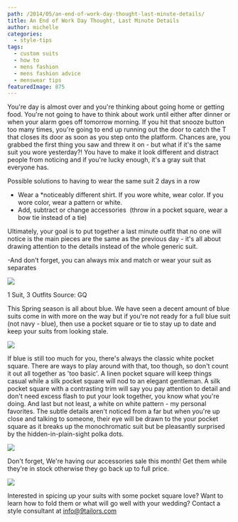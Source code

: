 ```yaml
---
path: /2014/05/an-end-of-work-day-thought-last-minute-details/
title: An End of Work Day Thought, Last Minute Details
author: michelle
categories: 
  - style-tips
tags: 
  - custom suits
  - how to
  - mens fashion
  - mens fashion advice
  - menswear tips
featuredImage: 875
---
```

You're day is almost over and you're thinking about going home or getting food. You're not going to have to think about work until either after dinner or when your alarm goes off tomorrow morning. If you hit that snooze button too many times, you're going to end up running out the door to catch the T that closes its door as soon as you step onto the platform. Chances are, you grabbed the first thing you saw and threw it on - but what if it's the same suit you wore yesterday?! You have to make it look different and distract people from noticing and if you're lucky enough, it's a gray suit that everyone has.

Possible solutions to having to wear the same suit 2 days in a row

*   Wear a \*noticeably different shirt. If you wore white, wear color. If you wore color, wear a pattern or white.
*   Add, subtract or change accessories  (throw in a pocket square, wear a bow tie instead of a tie)

Ultimately, your goal is to put together a last minute outfit that no one will notice is the main pieces are the same as the previous day - it's all about drawing attention to the details instead of the whole generic suit.

\-And don't forget, you can always mix and match or wear your suit as separates

[![](http://3.bp.blogspot.com/-pSPzT6-XLBc/U3uzC9rJ8sI/AAAAAAAACAQ/aYx1xyz2OhU/s1600/gq-+suit+3+ways.jpg)](http://3.bp.blogspot.com/-pSPzT6-XLBc/U3uzC9rJ8sI/AAAAAAAACAQ/aYx1xyz2OhU/s1600/gq-+suit+3+ways.jpg)

1 Suit, 3 Outfits Source: GQ

This Spring season is all about blue. We have seen a decent amount of blue suits come in with more on the way but if you're not ready for a full blue suit (not navy - blue), then use a pocket square or tie to stay up to date and keep your suits from looking stale. 

[![](http://4.bp.blogspot.com/-fdaEhb6OfXQ/U3utYapzV1I/AAAAAAAAB_8/6NuZwjLJ7c4/s1600/blue+pocket+squares.jpg)](http://4.bp.blogspot.com/-fdaEhb6OfXQ/U3utYapzV1I/AAAAAAAAB_8/6NuZwjLJ7c4/s1600/blue+pocket+squares.jpg)

If blue is still too much for you, there's always the classic white pocket square. There are ways to play around with that, too though, so don't count it out all together as 'too basic'. A linen pocket square will keep things casual while a silk pocket square will nod to an elegant gentleman. A silk pocket square with a contrasting trim will say you pay attention to detail and don't need excess flash to put your look together, you know what you're doing. And last but not least, a white on white pattern - my personal favorites. The subtle details aren't noticed from a far but when you're up close and talking to someone, their eye will be drawn to the your pocket square as it breaks up the monochromatic suit but be pleasantly surprised by the hidden-in-plain-sight polka dots.

[![](http://4.bp.blogspot.com/-RnY9hBC5UMw/U3umr63vycI/AAAAAAAAB_w/feylgKeuWzk/s1600/white+pocket+squares.jpg)](http://4.bp.blogspot.com/-RnY9hBC5UMw/U3umr63vycI/AAAAAAAAB_w/feylgKeuWzk/s1600/white+pocket+squares.jpg)

Don't forget, We're having our accessories sale this month! Get them while they're in stock otherwise they go back up to full price.

[![](http://1.bp.blogspot.com/-8MxwVscQatM/U3uunKJsoLI/AAAAAAAACAE/k-asUJ4427I/s1600/accessories_sale_20140501.jpg)](http://1.bp.blogspot.com/-8MxwVscQatM/U3uunKJsoLI/AAAAAAAACAE/k-asUJ4427I/s1600/accessories_sale_20140501.jpg)

Interested in spicing up your suits with some pocket square love? Want to learn how to fold them or what will go well with your wedding? Contact a style consultant at info@9tailors.com
